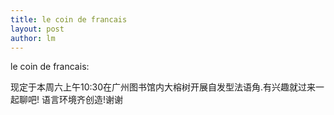 ```yaml
---
title: le coin de francais  
layout: post
author: lm
---
```

<p>le coin de francais:</p>
<p>现定于本周六上午10:30在广州图书馆内大榕树开展自发型法语角.有兴趣就过来一起聊吧! 语言环境齐创造!谢谢</p>
